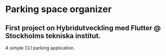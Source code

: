 # Parking space organizer

## First project on Hybridutveckling med Flutter @ Stockholms tekniska institut.

A simple CLI parking application.
